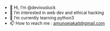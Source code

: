 - 👋 Hi, I’m @deviousluck
- 👀 I’m interested in web dev and ethical hacking
- 🌱 I’m currently learning python3
- 📫 How to reach me : amunoejakait@gmail.com

<!---
deviousluck/deviousluck is a ✨ special ✨ repository because its `README.md` (this file) appears on your GitHub profile.
You can click the Preview link to take a look at your changes.
--->
